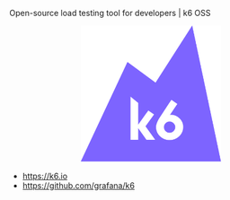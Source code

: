 Open-source load testing tool for developers | k6 OSS

<p align="center"><img src="https://github.com/grafana/k6/blob/master/assets/logo.svg" width="250" alt="k6"></p>

- https://k6.io
- https://github.com/grafana/k6